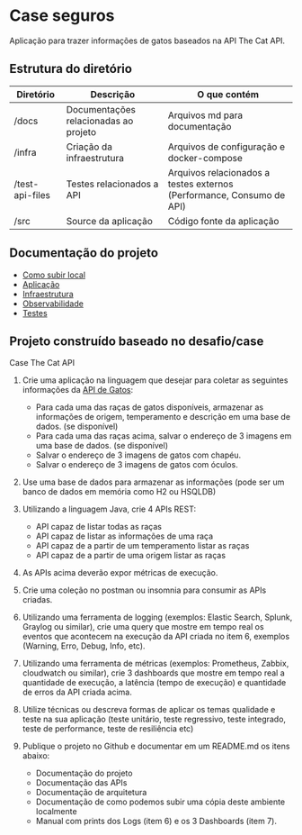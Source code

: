 # Case seguros

Aplicação para trazer informações de gatos baseados na API The Cat API.

## Estrutura do diretório

Diretório | Descrição | O que contém
--- | --- | ---
/docs | Documentações relacionadas ao projeto | Arquivos md para documentação
/infra | Criação da infraestrutura | Arquivos de configuração e docker-compose
/test-api-files | Testes relacionados a API |Arquivos relacionados a testes externos (Performance, Consumo de API)
/src | Source da aplicação | Código fonte da aplicação

## Documentação do projeto

- [Como subir local](./docs/START.md)
- [Aplicação](./docs/APP.md)
- [Infraestrutura](./docs/INFRA.md)
- [Observabilidade](./docs/OBSERVABILITY.md)
- [Testes](./docs/TESTES.md)

## Projeto construído baseado no desafio/case

Case The Cat API

1. Crie uma aplicação na linguagem que desejar para coletar as seguintes informações da [API
de Gatos](https://thecatapi.com/):

    - Para cada uma das raças de gatos disponíveis, armazenar as informações de
    origem, temperamento e descrição em uma base de dados. (se disponível)
    - Para cada uma das raças acima, salvar o endereço de 3 imagens em uma base de
    dados. (se disponível)
    - Salvar o endereço de 3 imagens de gatos com chapéu.
    - Salvar o endereço de 3 imagens de gatos com óculos.

2. Use uma base de dados para armazenar as informações (pode ser um banco de dados em
memória como H2 ou HSQLDB)

3. Utilizando a linguagem Java, crie 4 APIs REST:

    - API capaz de listar todas as raças
    - API capaz de listar as informações de uma raça
    - API capaz de a partir de um temperamento listar as raças
    - API capaz de a partir de uma origem listar as raças

4. As APIs acima deverão expor métricas de execução.

5. Crie uma coleção no postman ou insomnia para consumir as APIs criadas.

6. Utilizando uma ferramenta de logging (exemplos: Elastic Search, Splunk, Graylog ou
similar), crie uma query que mostre em tempo real os eventos que acontecem na
execução da API criada no item 6, exemplos (Warning, Erro, Debug, Info, etc).

7. Utilizando uma ferramenta de métricas (exemplos: Prometheus, Zabbix, cloudwatch ou
similar), crie 3 dashboards que mostre em tempo real a quantidade de execução, a latência
(tempo de execução) e quantidade de erros da API criada acima.

8. Utilize técnicas ou descreva formas de aplicar os temas qualidade e teste na sua
aplicação (teste unitário, teste regressivo, teste integrado, teste de performance, teste de
resiliência etc)

9. Publique o projeto no Github e documentar em um README.md os itens abaixo:

    - Documentação do projeto
    - Documentação das APIs
    - Documentação de arquitetura
    - Documentação de como podemos subir uma cópia deste ambiente localmente
    - Manual com prints dos Logs (item 6) e os 3 Dashboards (item 7).
